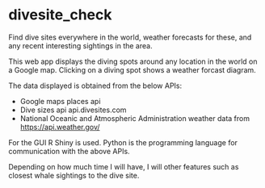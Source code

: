 # divesite_check
Find dive sites everywhere in the world, weather forecasts for these, and any recent interesting sightings in the area.


This web app displays the diving spots around any location in the world on a Google map. Clicking on a diving spot shows a weather forcast diagram.

The data displayed is obtained from the below APIs:

- Google maps places api
- Dive sizes api api.divesites.com
- National Oceanic and Atmospheric Administration weather data from https://api.weather.gov/

For the GUI R Shiny is used. Python is the programming language for communication with the above APIs. 

Depending on how much time I will have, I will other features such as closest whale sightings to the dive site. 
